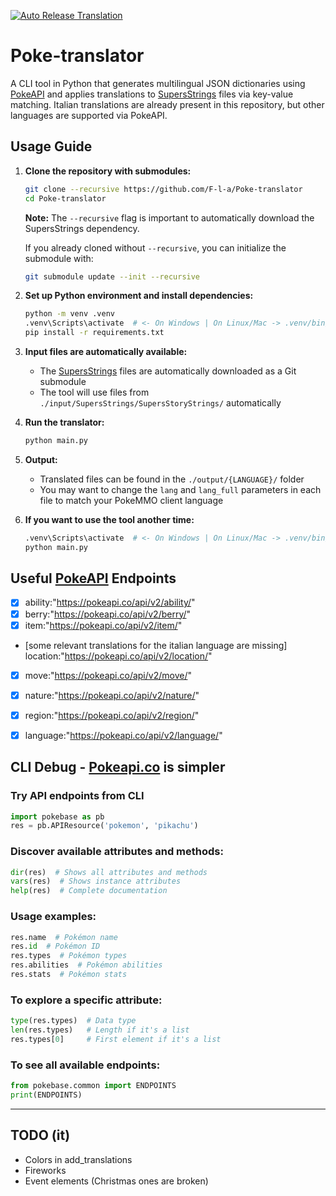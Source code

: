 [![Auto Release Translation](https://github.com/F-l-a/Poke-translator/actions/workflows/auto-release.yml/badge.svg)](https://github.com/F-l-a/Poke-translator/actions/workflows/auto-release.yml)
# Poke-translator
A CLI tool in Python that generates multilingual JSON dictionaries using [PokeAPI](https://pokeapi.co) and applies translations to [SupersStrings](https://github.com/superworldsun/SupersStrings) files via key-value matching.
Italian translations are already present in this repository, but other languages are supported via PokeAPI.

## Usage Guide

1. **Clone the repository with submodules:**
   ```bash
   git clone --recursive https://github.com/F-l-a/Poke-translator
   cd Poke-translator
   ```
   
   **Note:** The `--recursive` flag is important to automatically download the SupersStrings dependency.
   
   If you already cloned without `--recursive`, you can initialize the submodule with:
   ```bash
   git submodule update --init --recursive
   ```

2. **Set up Python environment and install dependencies:**
   ```bash
   python -m venv .venv
   .venv\Scripts\activate  # <- On Windows | On Linux/Mac -> .venv/bin/activate
   pip install -r requirements.txt
   ```

3. **Input files are automatically available:**
   - The [SupersStrings](https://github.com/superworldsun/SupersStrings) files are automatically downloaded as a Git submodule
   - The tool will use files from `./input/SupersStrings/SupersStoryStrings/` automatically

4. **Run the translator:**
   ```bash
   python main.py
   ```

5. **Output:**
   - Translated files can be found in the `./output/{LANGUAGE}/` folder
   - You may want to change the `lang` and `lang_full` parameters in each file to match your PokeMMO client language

6. **If you want to use the tool another time:**
   ```bash
   .venv\Scripts\activate  # <- On Windows | On Linux/Mac -> .venv/bin/activate
   python main.py
   ```

## Useful [PokeAPI](https://pokeapi.co) Endpoints

- [x] ability:"https://pokeapi.co/api/v2/ability/"
- [x] berry:"https://pokeapi.co/api/v2/berry/"
- [x] item:"https://pokeapi.co/api/v2/item/"
- [some relevant translations for the italian language are missing] location:"https://pokeapi.co/api/v2/location/"
- [x] move:"https://pokeapi.co/api/v2/move/"
- [x] nature:"https://pokeapi.co/api/v2/nature/"
- [x] region:"https://pokeapi.co/api/v2/region/"
- [x] language:"https://pokeapi.co/api/v2/language/"


## CLI Debug - [Pokeapi.co](https://pokeapi.co) is simpler

### Try API endpoints from CLI
```python
import pokebase as pb
res = pb.APIResource('pokemon', 'pikachu')
```

### Discover available attributes and methods:
```python
dir(res)  # Shows all attributes and methods
vars(res)  # Shows instance attributes
help(res)  # Complete documentation
```

### Usage examples:
```python
res.name  # Pokémon name
res.id  # Pokémon ID  
res.types  # Pokémon types
res.abilities  # Pokémon abilities
res.stats  # Pokémon stats
```

### To explore a specific attribute:
```python
type(res.types)  # Data type
len(res.types)   # Length if it's a list
res.types[0]     # First element if it's a list
```

### To see all available endpoints:
```python
from pokebase.common import ENDPOINTS
print(ENDPOINTS)
```

***
## TODO (it)
- Colors in add_translations
- Fireworks
- Event elements (Christmas ones are broken)